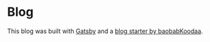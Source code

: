 # Blog

This blog was built with [Gatsby](https://www.gatsbyjs.org/) and a [blog starter by baobabKoodaa](https://www.gatsbyjs.org/starters/baobabKoodaa/blog/).
